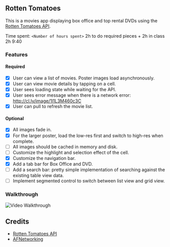 ## Rotten Tomatoes

This is a movies app displaying box office and top rental DVDs using the [Rotten Tomatoes API](http://developer.rottentomatoes.com/docs/read/JSON).

Time spent: `<Number of hours spent>`
     2h to do required pieces + 2h in class
     2h
     9:40
### Features

#### Required

- [x] User can view a list of movies. Poster images load asynchronously. 
- [x] User can view movie details by tapping on a cell.
- [x] User sees loading state while waiting for the API.
- [x] User sees error message when there is a network error: http://cl.ly/image/1l1L3M460c3C
- [x] User can pull to refresh the movie list.

#### Optional

- [x] All images fade in.
- [x] For the larger poster, load the low-res first and switch to high-res when complete.
- [ ] All images should be cached in memory and disk.
- [ ] Customize the highlight and selection effect of the cell.
- [x] Customize the navigation bar.
- [x] Add a tab bar for Box Office and DVD.
- [ ] Add a search bar: pretty simple implementation of searching against the existing table view data.
- [ ] Implement segmented control to switch between list view and grid view.

### Walkthrough
![Video Walkthrough](http://i.imgur.com/9d4fXIm.gif)

Credits
---------
* [Rotten Tomatoes API](http://developer.rottentomatoes.com/docs/read/JSON)
* [AFNetworking](https://github.com/AFNetworking/AFNetworking)